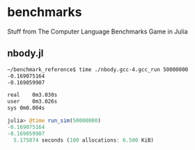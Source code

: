 # benchmarks

Stuff from The Computer Language Benchmarks Game in Julia

## nbody.jl
```bash
~/benchmark_reference$ time ./nbody.gcc-4.gcc_run 50000000
-0.169075164
-0.169059907

real	0m3.030s
user	0m3.026s
sys	0m0.004s
```
```julia
julia> @time run_sim(50000000)
-0.169075164
-0.169059907
  5.175074 seconds (100 allocations: 6.500 KiB)
```
